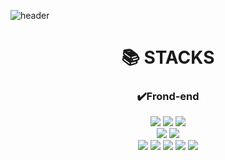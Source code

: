 
![header](https://capsule-render.vercel.app/api?type=waving&color=auto&height=300&section=header&text=Victory%20Ju&fontSize=90&animation=fadeIn&fontAlignY=38&desc=Thank%20you%20for%20comming%20to%20my%20github!&descAlignY=51&descAlign=62)

<div align=center><h1>📚 STACKS</h1></div>

<div align=center>
  <h3>✔️Frond-end</h3>
  <img src="https://img.shields.io/badge/react-61DAFB?style=for-the-badge&logo=react&logoColor=black"> 
  <img src="https://img.shields.io/badge/Next.js-000000?style=for-the-badge&logo=Next.js&logoColor=white">
  <img src="https://img.shields.io/badge/angular-DD0031?style=for-the-badge&logo=angular&logoColor=white">
  <br>
  
  <img src="https://img.shields.io/badge/reactquery-FF4154?style=for-the-badge&logo=reactquery&logoColor=white">
  <img src="https://img.shields.io/badge/styledcomponents-DB7093?style=for-the-badge&logo=styled-components&logoColor=white">
  <br>
  
  <img src="https://img.shields.io/badge/html5-E34F26?style=for-the-badge&logo=html5&logoColor=white"> 
  <img src="https://img.shields.io/badge/css3-1572B6?style=for-the-badge&logo=css3&logoColor=white"> 
  <img src="https://img.shields.io/badge/sass-CC6699?style=for-the-badge&logo=sass&logoColor=white"> 
  <img src="https://img.shields.io/badge/javascript-F7DF1E?style=for-the-badge&logo=javascript&logoColor=white"> 
  <img src="https://img.shields.io/badge/typescript-3178C6?style=for-the-badge&logo=typescript&logoColor=white">
  <br>
</div>

<!-- 
<div align="center">
<img src="https://github-readme-stats.vercel.app/api?username=VictoryJu&show_icons=true">
</div>
--!>
